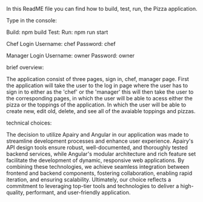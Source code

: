 In this ReadME file you can find how to build, test, run, the Pizza application.

Type in the console:

Build: npm build
Test:
Run: npm run start

Chef Login
Username: chef
Password: chef

Manager Login
Username: owner
Password: owner


brief overview:

The application consist of three pages, sign in, chef, manager page. First the application will take the user to the log in page where the user has to
sign in to either as the 'chef' or the 'manager' this will then take the user to the corresponding pages, in which the user will be able to 
acess either the pizza or the toppings of the application. In which the user will be able to create new, edit old, delete, and see all of the avaiable toppings and pizzas.

technical choices:

The decision to utilize Apairy and Angular in our application was made to streamline development processes and enhance user experience. Apairy's API design tools ensure robust, well-documented, and thoroughly tested backend services, while Angular's modular architecture and rich feature set facilitate the development of dynamic, responsive web applications. By combining these technologies, we achieve seamless integration between frontend and backend components, fostering collaboration, enabling rapid iteration, and ensuring scalability. Ultimately, our choice reflects a commitment to leveraging top-tier tools and technologies to deliver a high-quality, performant, and user-friendly application.